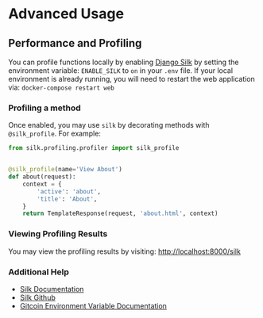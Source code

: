 # Advanced Usage

## Performance and Profiling

You can profile functions locally by enabling [Django Silk](https://github.com/jazzband/django-silk) by setting the environment variable: `ENABLE_SILK` to `on` in your `.env` file.  If your local environment is already running, you will need to restart the web application via: `docker-compose restart web`

### Profiling a method

Once enabled, you may use `silk` by decorating methods with `@silk_profile`. For example:

```python
from silk.profiling.profiler import silk_profile


@silk_profile(name='View About')
def about(request):
    context = {
        'active': 'about',
        'title': 'About',
    }
    return TemplateResponse(request, 'about.html', context)
```

### Viewing Profiling Results

You may view the profiling results by visiting: [http://localhost:8000/silk](http://localhost:8000/silk)

### Additional Help

- [Silk Documentation](http://silk.readthedocs.io/en/latest/index.html)
- [Silk Github](https://github.com/jazzband/django-silk)
- [Gitcoin Environment Variable Documentation](https://docs.gitcoin.co/mk_envvars/)
